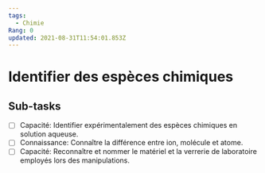 ```yaml
---
tags:
  - Chimie
Rang: 0
updated: 2021-08-31T11:54:01.853Z
---
```


# Identifier des espèces chimiques

## Sub-tasks

- [ ] Capacité: Identifier expérimentalement des espèces chimiques en solution aqueuse.
- [ ] Connaissance: Connaître la différence entre ion, molécule et atome.
- [ ] Capacité: Reconnaître et nommer le matériel et la verrerie de laboratoire employés lors des manipulations.
